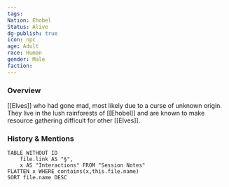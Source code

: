 ```yaml
---
tags: 
Nation: Ehobel
Status: Alive
dg-publish: true
icon: npc
age: Adult
race: Human
gender: Male
faction: 
---
```


### Overview
[[Elves]] who had gone mad, most likely due to a curse of unknown origin. They live in the lush rainforests of [[Ehobel]] and are known to make resource gathering difficult for other [[Elves]].

### History & Mentions
```dataview
TABLE WITHOUT ID
	file.link AS "§", 
	x AS "Interactions" FROM "Session Notes"
FLATTEN x WHERE contains(x,this.file.name) 
SORT file.name DESC
```